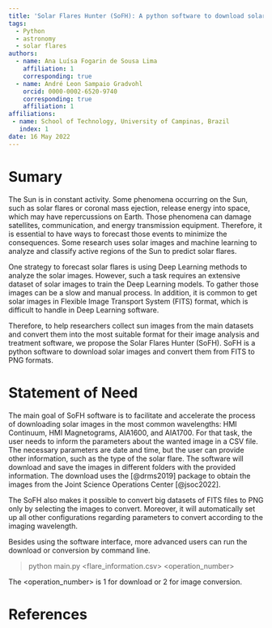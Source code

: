 ```yaml
---
title: 'Solar Flares Hunter (SoFH): A python software to download solar images and convert from fits to png files.'
tags:
  - Python
  - astronomy
  - solar flares
authors:
  - name: Ana Luísa Fogarin de Sousa Lima
    affiliation: 1
    corresponding: true
  - name: André Leon Sampaio Gradvohl
    orcid: 0000-0002-6520-9740
    corresponding: true
    affiliation: 1
affiliations:
 - name: School of Technology, University of Campinas, Brazil
   index: 1
date: 16 May 2022
---
```

# Sumary
The Sun is in constant activity. Some phenomena occurring on the Sun, such as solar flares or coronal mass ejection, release energy into space, which may have repercussions on Earth. Those phenomena can damage satellites, communication, and energy transmission equipment. Therefore, it is essential to have ways to forecast those events to minimize the consequences. Some research uses solar images and machine learning to analyze and classify active regions of the Sun to predict solar flares. 

One strategy to forecast solar flares is using Deep Learning methods to analyze the solar images. However, such a task requires an extensive dataset of solar images to train the Deep Learning models. To gather those images can be a slow and manual process. In addition, it is common to get solar images in Flexible Image Transport System (FITS) format, which is difficult to handle in Deep Learning software. 

Therefore, to help researchers collect sun images from the main datasets and convert them into the most suitable format for their image analysis and treatment software, we propose the Solar Flares Hunter (SoFH). SoFH is a python software to download solar images and convert them from FITS to PNG formats.

# Statement of Need

The main goal of SoFH software is to facilitate and accelerate the process of downloading solar images in the most common wavelengths: HMI Continuum, HMI Magnetograms, AIA1600, and AIA1700. For that task, the user needs to inform the parameters about the wanted image in a CSV file. The necessary parameters are date and time, but the user can provide other information, such as the type of the solar flare. The software will download and save the images in different folders with the provided information. The download uses the [@drms2019] package to obtain the images from the Joint Science Operations Center [@jsoc2022].

The SoFH also makes it possible to convert big datasets of FITS files to PNG only by selecting the images to convert. Moreover, it will automatically set up all other configurations regarding parameters to convert according to the imaging wavelength.

Besides using the software interface, more advanced users can run the download or conversion by command line.

> python main.py <flare_information.csv> <operation_number>

The <operation_number> is 1 for download or 2 for image conversion.

# References
